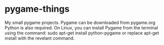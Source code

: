 pygame-things
=============

My small pygame projects. Pygame can be downloaded from pygame.org
Python is also required.
On Linux, you can install Pygame from the terminal using the command:
  sudo apt-get install python-pygame
or replace apt-get install with the revelant command.
